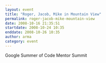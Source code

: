 ```yaml
---
layout: event
title: "Roger, Jacob, Mike in Mountain View"
permalink: roger-jacob-mike-mountain-view
date: 2008-10-16 21:35:51
startdate: 2008-10-24 10:35
enddate: 2008-10-26 10:35
author: arma
category: event
---
```


Google Summer of Code Mentor Summit
